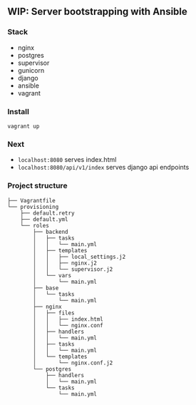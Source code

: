 ## WIP: Server bootstrapping with Ansible

### Stack
- nginx
- postgres
- supervisor
- gunicorn
- django
- ansible
- vagrant

### Install
`vagrant up`

### Next
- `localhost:8080` serves index.html
- `localhost:8080/api/v1/index` serves django api endpoints

### Project structure

    ├── Vagrantfile
    └── provisioning
        ├── default.retry
        ├── default.yml
        └── roles
            ├── backend
            │   ├── tasks
            │   │   └── main.yml
            │   ├── templates
            │   │   ├── local_settings.j2
            │   │   ├── nginx.j2
            │   │   └── supervisor.j2
            │   └── vars
            │       └── main.yml
            ├── base
            │   └── tasks
            │       └── main.yml
            ├── nginx
            │   ├── files
            │   │   ├── index.html
            │   │   └── nginx.conf
            │   ├── handlers
            │   │   └── main.yml
            │   ├── tasks
            │   │   └── main.yml
            │   └── templates
            │       └── nginx.conf.j2
            └── postgres
                ├── handlers
                │   └── main.yml
                └── tasks
                    └── main.yml

